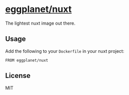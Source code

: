 # [eggplanet/nuxt](https://hub.docker.com/r/eggplanet/nuxt/)

The lightest nuxt image out there.

## Usage

Add the following to your `Dockerfile` in your nuxt project:

```
FROM eggplanet/nuxt
```

## License

MIT
